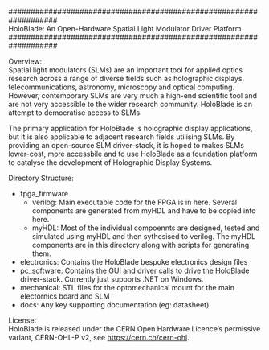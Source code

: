 ###################################################################<br/>
HoloBlade: An Open-Hardware Spatial Light Modulator Driver Platform<br/>
###################################################################<br/>

Overview:<br/>
Spatial light modulators (SLMs) are an important tool for applied optics research across a range of diverse fields such as holographic  displays, telecommunications, astronomy, microscopy and optical computing. However, contemporary SLMs are very much a high-end scientific tool and are not very accessible to the wider research community. HoloBlade is an attempt to democratise access to SLMs.<br/>

The primary application for HoloBlade is holographic display applications, but it is also applicable to adjacent research fields utilising SLMs. By providing an open-source SLM driver-stack, it is hoped to makes SLMs lower-cost, more accessbile and to use HoloBlade as a foundation platform to catalyse the development of Holographic Display Systems.

Directory Structure:
- fpga_firmware<br/>
  - verilog:   Main executable code for the FPGA is in here. Several components are generated from myHDL and have to be copied into here.<br/>
  - myHDL:     Most of the individual compoennts are designed, tested and simulated using myHDL and then sythesised to verilog. The myHDL components are in this directory along with scripts for generating them.<br/>
- electronics: Contains the HoloBlade bespoke electronics design files<br/>
- pc_software: Contains the GUI and driver calls to drive the HoloBlade driver-stack. Currently just supports .NET on Windows.<br/>
- mechanical:  STL files for the optomechanical mount for the main electornics board and SLM<br/>
- docs:        Any key supporting documentation (eg: datasheet)<br/>

License:<br/>
HoloBlade is released under the CERN Open Hardware Licence’s permissive variant, CERN-OHL-P v2, see https://cern.ch/cern-ohl.
